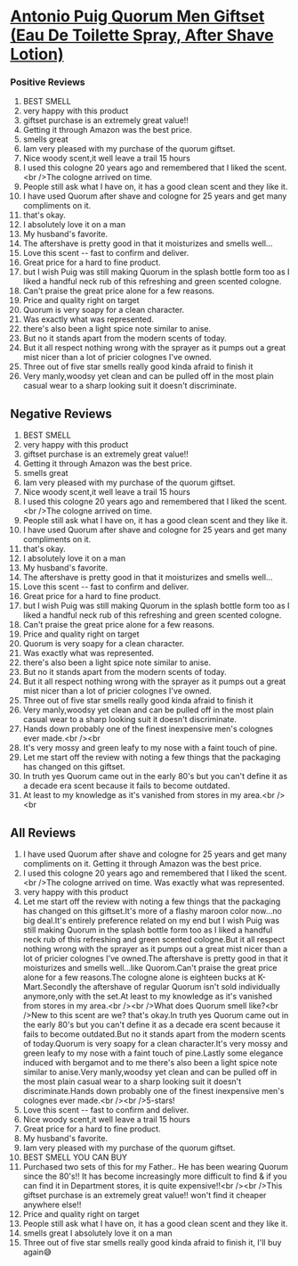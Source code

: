 # [Antonio Puig Quorum Men Giftset (Eau De Toilette Spray, After Shave Lotion)](https://products.checkmycream.com/products/Antonio-Puig-Quorum-Men-Giftset-(Eau-De-Toilette-Spray-After-Shave-Lotion).html)

### Positive Reviews

<ol>
      <li>BEST SMELL</li>
      <li>very happy with this product</li>
      <li>giftset purchase is an extremely great value!!</li>
      <li>Getting it through Amazon was the best price.</li>
      <li>smells great</li>
      <li>Iam very pleased with my purchase of the quorum giftset.</li>
      <li>Nice woody scent,it well leave a trail 15 hours</li>
      <li>I used this cologne 20 years ago and remembered that I liked the scent.&lt;br /&gt;The cologne arrived on time.</li>
      <li>People still ask what I have on, it has a good clean scent and they like it.</li>
      <li>I have used Quorum after shave and cologne for 25 years and get many compliments on it.  </li>
      <li>that&#x27;s okay.</li>
      <li>I absolutely love it on a man</li>
      <li>My husband&#x27;s favorite.</li>
      <li>The aftershave is pretty good in that it moisturizes and smells well...</li>
      <li>Love this scent -- fast to confirm and deliver.</li>
      <li>Great price for a hard to fine product.</li>
      <li>but I wish Puig was still making Quorum in the splash bottle form too as I liked a handful neck rub of this refreshing and green scented cologne.</li>
      <li>Can&#x27;t praise the great price alone for a few reasons.</li>
      <li>Price and quality right on target</li>
      <li>Quorum is very soapy for a clean character.</li>
      <li>Was exactly what was represented.</li>
      <li>there&#x27;s also been a light spice note similar to anise.</li>
      <li>But no it stands apart from the modern scents of today.</li>
      <li>But it all respect nothing wrong with the sprayer as it pumps out a great mist nicer than a lot of pricier colognes I&#x27;ve owned.</li>
      <li>Three out of five star smells really good kinda afraid to finish it</li>
      <li>Very manly,woodsy yet clean and can be pulled off in the most plain casual wear to a sharp looking suit it doesn&#x27;t discriminate.</li>
</ol>


<h2>Negative Reviews</h2>
<ol>
<li> BEST SMELL</li>
<li> very happy with this product</li>
<li> giftset purchase is an extremely great value!!</li>
<li> Getting it through Amazon was the best price.</li>
<li> smells great</li>
<li> Iam very pleased with my purchase of the quorum giftset.</li>
<li> Nice woody scent,it well leave a trail 15 hours</li>
<li> I used this cologne 20 years ago and remembered that I liked the scent.&lt;br /&gt;The cologne arrived on time.</li>
<li> People still ask what I have on, it has a good clean scent and they like it.</li>
<li> I have used Quorum after shave and cologne for 25 years and get many compliments on it.  </li>
<li> that&#x27;s okay.</li>
<li> I absolutely love it on a man</li>
<li> My husband&#x27;s favorite.</li>
<li> The aftershave is pretty good in that it moisturizes and smells well...</li>
<li> Love this scent -- fast to confirm and deliver.</li>
<li> Great price for a hard to fine product.</li>
<li> but I wish Puig was still making Quorum in the splash bottle form too as I liked a handful neck rub of this refreshing and green scented cologne.</li>
<li> Can&#x27;t praise the great price alone for a few reasons.</li>
<li> Price and quality right on target</li>
<li> Quorum is very soapy for a clean character.</li>
<li> Was exactly what was represented.</li>
<li> there&#x27;s also been a light spice note similar to anise.</li>
<li> But no it stands apart from the modern scents of today.</li>
<li> But it all respect nothing wrong with the sprayer as it pumps out a great mist nicer than a lot of pricier colognes I&#x27;ve owned.</li>
<li> Three out of five star smells really good kinda afraid to finish it</li>
<li> Very manly,woodsy yet clean and can be pulled off in the most plain casual wear to a sharp looking suit it doesn&#x27;t discriminate.</li>
<li> Hands down probably one of the finest inexpensive men&#x27;s colognes ever made.&lt;br /&gt;&lt;br</li>
<li> It&#x27;s very mossy and green leafy to my nose with a faint touch of pine.</li>
<li> Let me start off the review with noting a few things that the packaging has changed on this giftset.</li>
<li> In truth yes Quorum came out in the early 80&#x27;s but you can&#x27;t define it as a decade era scent because it fails to become outdated.</li>
<li> At least to my knowledge as it&#x27;s vanished from stores in my area.&lt;br /&gt;&lt;br</li>
</ol>

<h2>All Reviews</h2>

<ol>
    <li> I have used Quorum after shave and cologne for 25 years and get many compliments on it.  Getting it through Amazon was the best price.</li>
    <li> I used this cologne 20 years ago and remembered that I liked the scent.&lt;br /&gt;The cologne arrived on time. Was exactly what was represented.</li>
    <li> very happy with this product</li>
    <li> Let me start off the review with noting a few things that the packaging has changed on this giftset.It&#x27;s more of a flashy maroon color now...no big deal.It&#x27;s entirely preference related on my end but I wish Puig was still making Quorum in the splash bottle form too as I liked a handful neck rub of this refreshing and green scented cologne.But it all respect nothing wrong with the sprayer as it pumps out a great mist nicer than a lot of pricier colognes I&#x27;ve owned.The aftershave is pretty good in that it moisturizes and smells well...like Quorom.Can&#x27;t praise the great price alone for a few reasons.The cologne alone is eighteen bucks at K-Mart.Secondly the aftershave of regular Quorum isn&#x27;t sold individually anymore,only with the set.At least to my knowledge as it&#x27;s vanished from stores in my area.&lt;br /&gt;&lt;br /&gt;What does Quorum smell like?&lt;br /&gt;New to this scent are we? that&#x27;s okay.In truth yes Quorum came out in the early 80&#x27;s but you can&#x27;t define it as a decade era scent because it fails to become outdated.But no it stands apart from the modern scents of today.Quorum is very soapy for a clean character.It&#x27;s very mossy and green leafy to my nose with a faint touch of pine.Lastly some elegance induced with bergamot and to me there&#x27;s also been a light spice note similar to anise.Very manly,woodsy yet clean and can be pulled off in the most plain casual wear to a sharp looking suit it doesn&#x27;t discriminate.Hands down probably one of the finest inexpensive men&#x27;s colognes ever made.&lt;br /&gt;&lt;br /&gt;5-stars!</li>
    <li> Love this scent -- fast to confirm and deliver.</li>
    <li> Nice woody scent,it well leave a trail 15 hours</li>
    <li> Great price for a hard to fine product.</li>
    <li> My husband&#x27;s favorite.</li>
    <li> Iam very pleased with my purchase of the quorum giftset.</li>
    <li> BEST SMELL YOU CAN BUY</li>
    <li> Purchased two sets of this for my Father.. He has been wearing Quorum since the 80&#x27;s!!  It has become increasingly more difficult to find &amp; if you can find it in Department stores, it is quite expensive!!&lt;br /&gt;&lt;br /&gt;This giftset purchase is an extremely great value!! won&#x27;t find it cheaper anywhere else!!</li>
    <li> Price and quality right on target</li>
    <li> People still ask what I have on, it has a good clean scent and they like it.</li>
    <li> smells great I absolutely love it on a man</li>
    <li> Three out of five star smells really good kinda afraid to finish it, I&#x27;ll buy again😅</li>
</ol>




